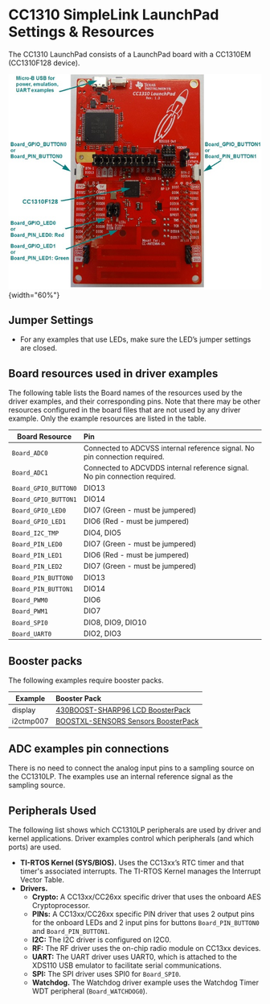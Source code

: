 # CC1310 SimpleLink LaunchPad Settings & Resources

The CC1310 LaunchPad consists of a LaunchPad board with a CC1310EM
(CC1310F128 device).

![](./images/CC1310_LAUNCHXL.jpg "CC1310_LAUNCHXL"){width="60%"}

## Jumper Settings

* For any examples that use LEDs, make sure the LED’s jumper settings are
closed.

## Board resources used in driver examples

The following table lists the Board names of the resources used by
the driver examples, and their corresponding pins.  Note that there may be
other resources configured in the board files that are not used by any
driver example.  Only the example resources are listed in the table.

  |Board Resource|Pin|
  |--------------|:---|
  |`Board_ADC0`|Connected to ADCVSS internal reference signal. No pin connection required.|
  |`Board_ADC1`|Connected to ADCVDDS internal reference signal. No pin connection required.|
  |`Board_GPIO_BUTTON0`|DIO13|
  |`Board_GPIO_BUTTON1`|DIO14|
  |`Board_GPIO_LED0`|DIO7  (Green - must be jumpered)|
  |`Board_GPIO_LED1`|DIO6  (Red - must be jumpered)|
  |`Board_I2C_TMP`|DIO4, DIO5|
  |`Board_PIN_LED0`|DIO7  (Green - must be jumpered)|
  |`Board_PIN_LED1`|DIO6  (Red - must be jumpered)|
  |`Board_PIN_LED2`|DIO7  (Green - must be jumpered)|
  |`Board_PIN_BUTTON0`|DIO13|
  |`Board_PIN_BUTTON1`|DIO14|
  |`Board_PWM0`|DIO6|
  |`Board_PWM1`|DIO7|
  |`Board_SPI0`|DIO8, DIO9, DIO10|
  |`Board_UART0`|DIO2, DIO3|

## Booster packs

The following examples require booster packs.

  |Example|Booster Pack|
  |-------|:------------|
  |display|[430BOOST-SHARP96 LCD BoosterPack](https://store.ti.com/430boost-sharp96.aspx)|
  |i2ctmp007|[BOOSTXL-SENSORS Sensors BoosterPack](http://www.ti.com/tool/boostxl-sensors)|

## ADC examples pin connections

There is no need to connect the analog input pins to a sampling source on
the CC1310LP.  The examples use an internal reference signal as the sampling
source.

## Peripherals Used

The following list shows which CC1310LP peripherals are used by driver and kernel applications. Driver examples control which peripherals (and which ports) are used.

* __TI-RTOS Kernel (SYS/BIOS).__ Uses the CC13xx’s RTC timer and that timer's associated interrupts. The TI-RTOS Kernel manages the Interrupt Vector Table.
* __Drivers.__
    * __Crypto:__ A CC13xx/CC26xx specific driver that uses the onboard AES Cryptoprocessor.
    * __PINs:__ A CC13xx/CC26xx specific PIN driver that uses 2 output pins for the onboard LEDs and 2 input pins for buttons `Board_PIN_BUTTON0` and `Board_PIN_BUTTON1`.
    * __I2C:__ The I2C driver is configured on I2C0.
    * __RF:__ The RF driver uses the on-chip radio module on CC13xx devices.
    * __UART:__ The UART driver uses UART0, which is attached to the XDS110 USB emulator to facilitate serial communications.
    * __SPI:__ The SPI driver uses SPI0 for `Board_SPI0`.
    * __Watchdog.__ The Watchdog driver example uses the Watchdog Timer WDT peripheral (`Board_WATCHDOG0`).


